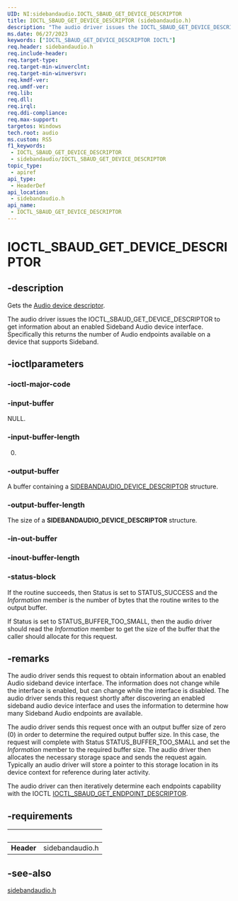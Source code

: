 ```yaml
---
UID: NI:sidebandaudio.IOCTL_SBAUD_GET_DEVICE_DESCRIPTOR
title: IOCTL_SBAUD_GET_DEVICE_DESCRIPTOR (sidebandaudio.h)
description: "The audio driver issues the IOCTL_SBAUD_GET_DEVICE_DESCRIPTOR to get information about an enabled Sideband Audio device interface."
ms.date: 06/27/2023
keywords: ["IOCTL_SBAUD_GET_DEVICE_DESCRIPTOR IOCTL"]
req.header: sidebandaudio.h
req.include-header: 
req.target-type: 
req.target-min-winverclnt: 
req.target-min-winversvr: 
req.kmdf-ver: 
req.umdf-ver: 
req.lib: 
req.dll: 
req.irql: 
req.ddi-compliance: 
req.max-support: 
targetos: Windows
tech.root: audio
ms.custom: RS5
f1_keywords:
 - IOCTL_SBAUD_GET_DEVICE_DESCRIPTOR
 - sidebandaudio/IOCTL_SBAUD_GET_DEVICE_DESCRIPTOR
topic_type:
 - apiref
api_type:
 - HeaderDef
api_location:
 - sidebandaudio.h
api_name:
 - IOCTL_SBAUD_GET_DEVICE_DESCRIPTOR
---
```


# IOCTL_SBAUD_GET_DEVICE_DESCRIPTOR

## -description

Gets the [Audio device descriptor](./ns-sidebandaudio-_sidebandaudio_device_descriptor.md).

The audio driver issues the IOCTL_SBAUD_GET_DEVICE_DESCRIPTOR to get information about an enabled Sideband Audio device interface. Specifically this returns the number of Audio endpoints available on a device that supports Sideband.

## -ioctlparameters

### -ioctl-major-code

### -input-buffer

NULL.

### -input-buffer-length

0.

### -output-buffer

A buffer containing a [SIDEBANDAUDIO_DEVICE_DESCRIPTOR](./ns-sidebandaudio-_sidebandaudio_device_descriptor.md) structure.

### -output-buffer-length

The size of a <b>SIDEBANDAUDIO_DEVICE_DESCRIPTOR</b> structure.

### -in-out-buffer

### -inout-buffer-length

### -status-block

If the routine succeeds, then Status is set to STATUS_SUCCESS and the <i>Information</i> member is the number of bytes that the routine writes to the output buffer.

If Status is set to STATUS_BUFFER_TOO_SMALL, then the audio driver should read the <i>Information</i> member to get the size of the buffer that the caller should allocate for this request.

## -remarks

The audio driver sends this request to obtain information about an enabled Audio sideband device interface. The information does not change while the interface is enabled, but can change while the interface is disabled. The audio driver sends this request shortly after discovering an enabled sideband audio device interface and uses the information to determine how many Sideband Audio endpoints are available.

The audio driver sends this request once with an output buffer size of zero (0) in order to determine the required output buffer size. In this case, the request will complete with Status STATUS_BUFFER_TOO_SMALL and set the <i>Information</i> member to the required buffer size. The audio driver then allocates the necessary storage space and sends the request again. Typically an audio driver will store a pointer to this storage location in its device context for reference during later activity.

The audio driver can then iteratively determine each endpoints capability with the IOCTL [IOCTL_SBAUD_GET_ENDPOINT_DESCRIPTOR](./ni-sidebandaudio-ioctl_sbaud_get_endpoint_descriptor.md).

## -requirements

| &nbsp; | &nbsp; |
| ---- |:---- |
| **Header** | sidebandaudio.h |

## -see-also

[sidebandaudio.h](index.md)
